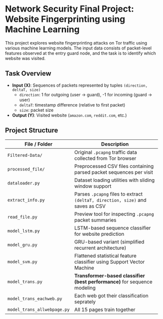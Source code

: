 # Network Security Final Project: Website Fingerprinting using Machine Learning

This project explores website fingerprinting attacks on Tor traffic using various machine learning models. The input data consists of packet-level features observed at the entry guard node, and the task is to identify which website was visited.

## Task Overview

- **Input (X)**: Sequences of packets represented by tuples `(direction, deltaT, size)`
  - `direction`: 1 for outgoing (user → guard), -1 for incoming (guard → user)
  - `deltaT`: timestamp difference (relative to first packet)
  - `size`: packet size
- **Output (Y)**: Visited website (`amazon.com`, `reddit.com`, etc.)

## Project Structure

| File / Folder        | Description |
|----------------------|-------------|
| `Filtered-Data/`     | Original `.pcapng` traffic data collected from Tor browser |
| `processed_file/`    | Preprocessed CSV files containing parsed packet sequences per visit |
| `dataloader.py`      | Dataset loading utilities with sliding window support |
| `extract_info.py`    | Parses `.pcapng` files to extract `(deltaT, direction, size)` and saves as CSV |
| `read_file.py`       | Preview tool for inspecting `.pcapng` packet summaries |
| `model_lstm.py`      | LSTM-based sequence classifier for website prediction |
| `model_gru.py`       | GRU-based variant (simplified recurrent architecture) |
| `model_svm.py`       | Flattened statistical feature classifier using Support Vector Machine |
| `model_trans.py`     | **Transformer-based classifier (best performance)** for sequence modeling |
| `model_trans_eachweb.py`| Each web got their classification seprately |
| `model_trans_allwebpage.py`| All 15 pages train together |
